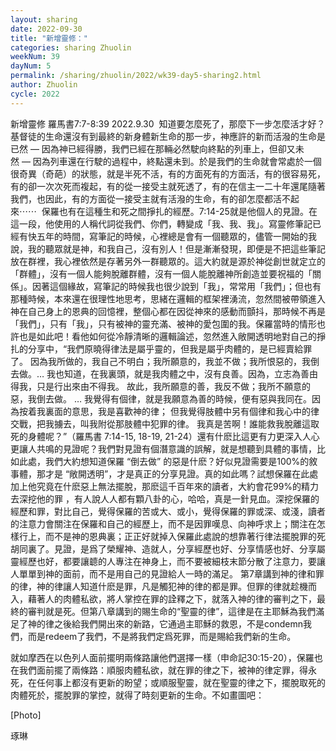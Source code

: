 ```yaml
---
layout: sharing
date: 2022-09-30
title: "新增靈修："
categories: sharing Zhuolin
weekNum: 39
dayNum: 5
permalink: /sharing/zhuolin/2022/wk39-day5-sharing2.html
author: Zhuolin
cycle: 2022
---  
```

新增靈修 羅馬書7:7-8:39
2022.9.30
 知道要怎麼死了，那麼下一步怎麼活才好？基督徒的生命還沒有到最終的新身體新生命的那一步，神應許的新而活潑的生命是已然 — 因為神已經得勝，我們已經在那輛必然駛向終點的列車上，但卻又未然 — 因為列車還在行駛的過程中，終點還未到。於是我們的生命就會常處於一個很奇異（奇葩）的狀態，就是半死不活，有的方面死有的方面活，有的很容易死，有的卻一次次死而複起，有的從一接受主就死透了，有的在信主一二十年還尾隨著我們，也因此，有的方面從一接受主就有活潑的生命，有的卻怎麼都活不起來⋯⋯  保羅也有在這種生和死之間掙扎的經歷。7:14-25就是他個人的見證。在這一段，他使用的人稱代詞從我們、你們，轉變成「我、我、我」。寫靈修筆記已經有快五年的時間，寫筆記的時候，心裡總是會有一個聽眾的，儘管一開始的我說，我的聽眾就是神，和我自己，沒有別人！但是漸漸發現，即便是不把這些筆記放在群裡，我心裡依然是存著另外一群聽眾的。這大約就是源於神從創世就定立的「群體」，沒有一個人能夠脫離群體，沒有一個人能脫離神所創造並要祝福的「關係」。因著這個緣故，寫筆記的時候我也很少說到「我」，常常用「我們」；但也有那種時候，本來還在很理性地思考，思緒在邏輯的框架裡湧流，忽然間被帶領進入神在自己身上的恩典的回憶裡，整個心都在因從神來的感動而顫抖，那時候不再是「我們」，只有「我」，只有被神的靈充滿、被神的愛包圍的我。保羅當時的情形也許也是如此吧！看他如何從冷靜清晰的邏輯論述，忽然進入敞開透明地對自己的掙扎的分享中，“我們原曉得律法是屬乎靈的，但我是屬乎肉體的，是已經賣給罪了。 因為我所做的，我自己不明白；我所願意的，我並不做；我所恨惡的，我倒去做。… 我也知道，在我裏頭，就是我肉體之中，沒有良善。因為，立志為善由得我，只是行出來由不得我。 故此，我所願意的善，我反不做；我所不願意的惡，我倒去做。 … 我覺得有個律，就是我願意為善的時候，便有惡與我同在。因為按着我裏面的意思，我是喜歡神的律； 但我覺得肢體中另有個律和我心中的律交戰，把我擄去，叫我附從那肢體中犯罪的律。 我真是苦啊！誰能救我脫離這取死的身體呢？”（羅馬書 7:14-15, 18-19, 21-24）還有什麽比這更有力更深入人心更讓人共鳴的見證呢？我們對見證有個潛意識的誤解，就是想聽到具體的事情，比如此處，我們大約想知道保羅 “倒去做” 的惡是什麽？好似見證需要是100%的敘事體，那才是 “敞開透明”，才是真正的分享見證。真的如此嗎？試想保羅在此處加上他究竟在什麽惡上無法擺脫，那麽這千百年來的讀者，大約會花99%的精力去深挖他的罪 ，有人說人人都有顆八卦的心，哈哈，真是一針見血。深挖保羅的經歷和罪，對比自己，覺得保羅的苦或大、或小，覺得保羅的罪或深、或淺，讀者的注意力會關注在保羅和自己的經歷上，而不是因罪嘆息、向神呼求上；關注在怎樣行上，而不是神的恩典裏；正正好就掉入保羅此處說的想靠著行律法擺脫罪的死胡同裏了。見證，是爲了榮耀神、造就人，分享經歷也好、分享情感也好、分享屬靈經歷也好，都要讓聼的人專注在神身上，而不要被細枝末節分散了注意力，要讓人單單到神的面前，而不是用自己的見證給人一時的滿足。
第7章講到神的律和罪的律，神的律讓人知道什麽是罪，凡是觸犯神的律的都是罪。但罪的律就趁機而入，藉著人的肉體私欲，將人掌控在罪的詮釋之下，就落入神的律的審判之下，最終的審判就是死。但第八章講到的賜生命的“聖靈的律”，這律是在主耶穌為我們滿足了神的律之後給我們開出來的新路，它通過主耶穌的救恩，不是condemn我們，而是redeem了我們，不是將我們定爲死罪，而是賜給我們新的生命。

就如摩西在以色列人面前擺明兩條路讓他們選擇一樣（申命記30:15-20），保羅也在我們面前擺了兩條路：順服肉體私欲，就在罪的律之下，被神的律定罪，得永死，在任何事上都沒有更新的盼望；或順服聖靈，就在聖靈的律之下，擺脫取死的肉體死於，擺脫罪的掌控，就得了時刻更新的生命。不如畫圖吧：

[Photo]

琢琳
